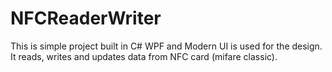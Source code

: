 # NFCReaderWriter
This is simple project built in C# WPF and Modern UI is used for the design. It reads, writes and updates data from NFC card (mifare classic).
